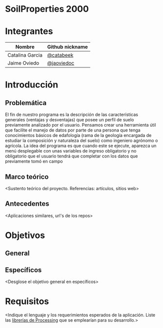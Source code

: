 ﻿

# SoilProperties 2000

# Integrantes

<Complete la siguiente tabla>

| Nombre | Github nickname |
|--------|-----------------|
|Catalina Garcia|[@catabeek](https://github.com/catabeek)|
|Jaime Oviedo|[@jaoviedoc](https://github.com/jaoviedoc)|

# Introducción

## Problemática

 El fin de nuestro programa es la descripción de las características generales (ventajas y desventajas) que
posee un perfil de suelo previamente analizado por el usuario. Pensamos crear una herramienta útil que
facilite el manejo de datos por parte de una persona que tenga conocimientos básicos de edafología (rama de
la geología encargada de estudiar la composición y naturaleza del suelo) como ingeniero agrónomo o
agrícola. La idea del programa es que cuando este se ejecute, aparezca un menú desplegable con unas
variables de ingreso obligatorio y no obligatorio que el usuario tendrá que completar con los datos que
previamente tomó en campo

## Marco teórico

<Sustento teórico del proyecto. Referencias: artículos, sitios web>

## Antecedentes

<Aplicaciones similares, url's de los repos>

# Objetivos

## General

<Enmarque el proyecto en un objetivo global>

## Específicos

<Desglose el objetivo general en específicos>

# Requisitos

<Indique el lenguaje y los requerimientos esperados de la aplicación. Liste las [librerías de Processing](https://processing.org/reference/libraries/) que se emplearían para su desarrollo.>